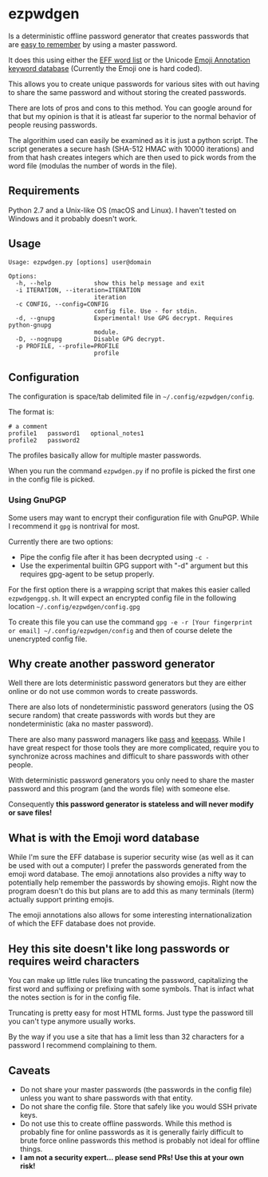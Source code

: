 # ezpwdgen

Is a deterministic offline password generator that creates passwords that are
[easy to remember](https://xkcd.com/936/) by using a master password.

It does this using either the
[EFF word list](https://www.eff.org/deeplinks/2016/07/new-wordlists-random-passphrases)
or the Unicode
[Emoji Annotation keyword database](http://unicode.org/emoji/charts/emoji-annotations.html)
(Currently the Emoji one is hard coded).

This allows you to create unique passwords for various sites with out having to
share the same password and without storing the created passwords.

There are lots of pros and cons to this method. You can google around for that
but my opinion is that it is atleast far superior to the normal behavior of
people reusing passwords.

The algorithim used can easily be examined as it is just a python script. 
The script generates a secure hash (SHA-512 HMAC with 10000 iterations) and from that hash creates integers
which are then used to pick words from the word file (modulas the number of words in the file).

## Requirements

Python 2.7 and a Unix-like OS (macOS and Linux). I haven't tested on Windows and it probably doesn't work.

## Usage

```
Usage: ezpwdgen.py [options] user@domain

Options:
  -h, --help            show this help message and exit
  -i ITERATION, --iteration=ITERATION
                        iteration
  -c CONFIG, --config=CONFIG
                        config file. Use - for stdin.
  -d, --gnupg           Experimental! Use GPG decrypt. Requires python-gnupg
                        module.
  -D, --nognupg         Disable GPG decrypt.
  -p PROFILE, --profile=PROFILE
                        profile
```

## Configuration

The configuration is space/tab delimited file in `~/.config/ezpwdgen/config`.

The format is:

```
# a comment
profile1   password1   optional_notes1
profile2   password2
```

The profiles basically allow for multiple master passwords.


When you run the command `ezpwdgen.py` if no profile is picked the first one in the config file is picked.

### Using GnuPGP

Some users may want to encrypt their configuration file with GnuPGP. 
While I recommend it `gpg` is nontrival for most.

Currently there are two options:

* Pipe the config file after it has been decrypted using `-c -`
* Use the experimental builtin GPG support with "-d" argument but this requires gpg-agent to be setup properly. 

For the first option there is a wrapping script that makes this easier called `ezpwdgengpg.sh`.
It will expect an encrypted config file in the following location `~/.config/ezpwdgen/config.gpg`

To create this file you can use the command 
`gpg -e -r [Your fingerprint or email] ~/.config/ezpwdgen/config` and then of 
course delete the unencrypted config file.


## Why create another password generator

Well there are lots deterministic password generators but they are either online
or do not use common words to create passwords.

There are also lots of nondeterministic password generators (using the OS secure
random) that create passwords with words but they are nondeterministic (aka no
master password).

There are also many password managers like [pass](https://www.passwordstore.org/) 
and [keepass](http://keepass.info/). While I have great respect for those tools they are more 
complicated, require you to synchronize across machines and difficult to share passwords with other people.

With deterministic password generators you only need to share the master
password and this program (and the words file) with someone else.

Consequently **this password generator is stateless and will never modify or save files!**

## What is with the Emoji word database

While I'm sure the EFF database is superior security wise (as well as it can be
used with out a computer) I prefer the passwords generated from the emoji word
database. The emoji annotations also provides a nifty way to potentially help
remember the passwords by showing emojis. Right now the program doesn't do this
but plans are to add this as many terminals (iterm) actually support printing
emojis.

The emoji annotations also allows for some interesting internationalization of
which the EFF database does not provide.

## Hey this site doesn't like long passwords or requires weird characters

You can make up little rules like truncating the password, capitalizing the first word and suffixing or prefixing with some symbols.
That is infact what the notes section is for in the config file.

Truncating is pretty easy for most HTML forms. Just type the password till you can't type anymore usually works. 

By the way if you use a site that has a limit less than 32 characters for a password I recommend complaining to them.

## Caveats

* Do not share your master passwords (the passwords in the config file) unless you want to share passwords with that entity.
* Do not share the config file. Store that safely like you would SSH private keys.
* Do not use this to create offline passwords. While this method is probably
  fine for online passwords as it is generally fairly difficult to brute force
  online passwords this method is probably not ideal for offline things.
* **I am not a security expert... please send PRs! Use this at your own risk!**
